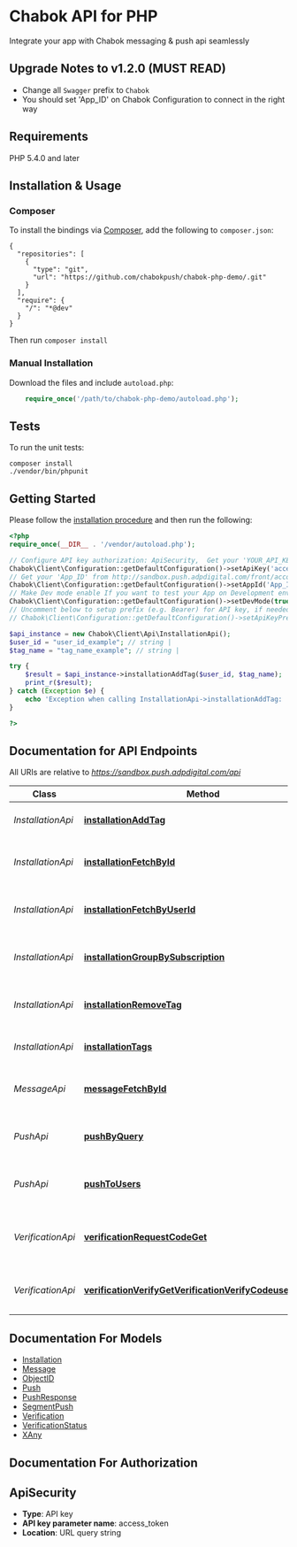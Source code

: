 # Chabok API for PHP
Integrate your app with Chabok messaging & push api seamlessly

## Upgrade Notes to v1.2.0 (MUST READ)
* Change all `Swagger` prefix to `Chabok`
* You should set 'App_ID' on Chabok Configuration to connect in the right way


## Requirements

PHP 5.4.0 and later

## Installation & Usage
### Composer

To install the bindings via [Composer](http://getcomposer.org/), add the following to `composer.json`:

```
{
  "repositories": [
    {
      "type": "git",
      "url": "https://github.com/chabokpush/chabok-php-demo/.git"
    }
  ],
  "require": {
    "/": "*@dev"
  }
}
```

Then run `composer install`

### Manual Installation

Download the files and include `autoload.php`:

```php
    require_once('/path/to/chabok-php-demo/autoload.php');
```

## Tests

To run the unit tests:

```
composer install
./vendor/bin/phpunit
```

## Getting Started

Please follow the [installation procedure](#installation--usage) and then run the following:

```php
<?php
require_once(__DIR__ . '/vendor/autoload.php');

// Configure API key authorization: ApiSecurity,  Get your 'YOUR_API_KEY' from http://sandbox.push.adpdigital.com/front/account/edit 
Chabok\Client\Configuration::getDefaultConfiguration()->setApiKey('access_token', 'YOUR_API_KEY');
// Get your 'App_ID' from http://sandbox.push.adpdigital.com/front/account/edit 
Chabok\Client\Configuration::getDefaultConfiguration()->setAppId('App_ID');
// Make Dev mode enable If you want to test your App on Development environment or don't have Chabok premium account
Chabok\Client\Configuration::getDefaultConfiguration()->setDevMode(true);
// Uncomment below to setup prefix (e.g. Bearer) for API key, if needed
// Chabok\Client\Configuration::getDefaultConfiguration()->setApiKeyPrefix('access_token', 'Bearer');

$api_instance = new Chabok\Client\Api\InstallationApi();
$user_id = "user_id_example"; // string | 
$tag_name = "tag_name_example"; // string | 

try {
    $result = $api_instance->installationAddTag($user_id, $tag_name);
    print_r($result);
} catch (Exception $e) {
    echo 'Exception when calling InstallationApi->installationAddTag: ', $e->getMessage(), PHP_EOL;
}

?>
```

## Documentation for API Endpoints

All URIs are relative to *https://sandbox.push.adpdigital.com/api*

Class | Method | HTTP request | Description
------------ | ------------- | ------------- | -------------
*InstallationApi* | [**installationAddTag**](docs/Api/InstallationApi.md#installationaddtag) | **GET** /installations/addTag/{userId}/{tagName} | Add tag to all devices of a user
*InstallationApi* | [**installationFetchById**](docs/Api/InstallationApi.md#installationfetchbyid) | **GET** /installations/fetchById/{installationId} | Find device installation data by installationId
*InstallationApi* | [**installationFetchByUserId**](docs/Api/InstallationApi.md#installationfetchbyuserid) | **GET** /installations/fetchByUserId/{userId} | Find devices of a specific user
*InstallationApi* | [**installationGroupBySubscription**](docs/Api/InstallationApi.md#installationgroupbysubscription) | **GET** /installations/channels | List of unique channel names
*InstallationApi* | [**installationRemoveTag**](docs/Api/InstallationApi.md#installationremovetag) | **GET** /installations/removeTag/{userId}/{tagName} | Remove a tag from devices of a UserId
*InstallationApi* | [**installationTags**](docs/Api/InstallationApi.md#installationtags) | **GET** /installations/tags | List of unique tag names
*MessageApi* | [**messageFetchById**](docs/Api/MessageApi.md#messagefetchbyid) | **GET** /messages/fetchById/{messageId} | Fetch a pushed message by id
*PushApi* | [**pushByQuery**](docs/Api/PushApi.md#pushbyquery) | **POST** /push/byQuery | Push a text message to a segment of devices
*PushApi* | [**pushToUsers**](docs/Api/PushApi.md#pushtousers) | **POST** /push/toUsers | Push multiple text messages to users
*VerificationApi* | [**verificationRequestCodeGet**](docs/Api/VerificationApi.md#verificationrequestcodeget) | **GET** /verification/requestCode/{userId} | Request a verification code to be sent to a user
*VerificationApi* | [**verificationVerifyGetVerificationVerifyCodeuserIdcode**](docs/Api/VerificationApi.md#verificationverifygetverificationverifycodeuseridcode) | **GET** /verification/verifyCode/{userId}/{code} | Verify user&#39;s verification code


## Documentation For Models

 - [Installation](docs/Model/Installation.md)
 - [Message](docs/Model/Message.md)
 - [ObjectID](docs/Model/ObjectID.md)
 - [Push](docs/Model/Push.md)
 - [PushResponse](docs/Model/PushResponse.md)
 - [SegmentPush](docs/Model/SegmentPush.md)
 - [Verification](docs/Model/Verification.md)
 - [VerificationStatus](docs/Model/VerificationStatus.md)
 - [XAny](docs/Model/XAny.md)


## Documentation For Authorization


## ApiSecurity

- **Type**: API key
- **API key parameter name**: access_token
- **Location**: URL query string

